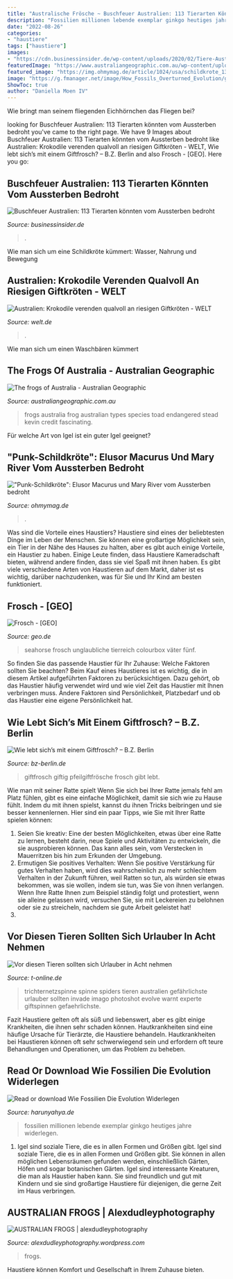 ```yaml
---
title: "Australische Frösche ~ Buschfeuer Australien: 113 Tierarten Könnten Vom Aussterben Bedroht"
description: "Fossilien millionen lebende exemplar ginkgo heutiges jahre widerlegen"
date: "2022-08-26"
categories:
- "haustiere"
tags: ["haustiere"]
images:
- "https://cdn.businessinsider.de/wp-content/uploads/2020/02/Tiere-Australien-vom-Aussterben-bedroht-2048x1024.jpeg"
featuredImage: "https://www.australiangeographic.com.au/wp-content/uploads/2018/06/frogs-of-australia.jpg"
featured_image: "https://img.ohmymag.de/article/1024/usa/schildkrote_134981db6b0315f3d5ac7f0b75db347da705522f.jpg"
image: "https://g.fmanager.net/image/How_Fossils_Overturned_Evolution/ginko03.8.jpg"
ShowToc: true
author: "Daniella Moen IV"
---
```



Wie bringt man seinem fliegenden Eichhörnchen das Fliegen bei?

	

		
looking for Buschfeuer Australien: 113 Tierarten könnten vom Aussterben bedroht you've came to the right page. We have 9 Images about Buschfeuer Australien: 113 Tierarten könnten vom Aussterben bedroht like Australien: Krokodile verenden qualvoll an riesigen Giftkröten - WELT, Wie lebt sich’s mit einem Giftfrosch? – B.Z. Berlin and also Frosch - [GEO]. Here you go:
		
    
## Buschfeuer Australien: 113 Tierarten Könnten Vom Aussterben Bedroht

<img loading=lazy src="https://cdn.businessinsider.de/wp-content/uploads/2020/02/Tiere-Australien-vom-Aussterben-bedroht-2048x1024.jpeg" onerror="this.onerror=null;this.src='https://tse2.mm.bing.net/th?id=OIP.eKJke36sx6iL_Rzhap0wKAHaDt&amp;pid=15.1';" alt="Buschfeuer Australien: 113 Tierarten könnten vom Aussterben bedroht">

_Source: businessinsider.de_

>. 

	

Wie man sich um eine Schildkröte kümmert: Wasser, Nahrung und Bewegung

    
## Australien: Krokodile Verenden Qualvoll An Riesigen Giftkröten - WELT

<img loading=lazy src="https://www.welt.de/img/wissenschaft/mobile101571877/8572505827-ci102l-w1024/aga0-DW-Wissenschaft-Cannes-jpg.jpg" onerror="this.onerror=null;this.src='https://tse2.mm.bing.net/th?id=OIP.TeiHhE6fQv1MpAl83unJZAHaHP&amp;pid=15.1';" alt="Australien: Krokodile verenden qualvoll an riesigen Giftkröten - WELT">

_Source: welt.de_

>. 

	

Wie man sich um einen Waschbären kümmert

    
## The Frogs Of Australia - Australian Geographic

<img loading=lazy src="https://www.australiangeographic.com.au/wp-content/uploads/2018/06/frogs-of-australia.jpg" onerror="this.onerror=null;this.src='https://tse2.mm.bing.net/th?id=OIP.7UoK4acIwd02w--nAQoJBAHaEW&amp;pid=15.1';" alt="The frogs of Australia - Australian Geographic">

_Source: australiangeographic.com.au_

>frogs australia frog australian types species toad endangered stead kevin credit fascinating. 

	

Für welche Art von Igel ist ein guter Igel geeignet?

    
## &quot;Punk-Schildkröte&quot;: Elusor Macurus Und Mary River Vom Aussterben Bedroht

<img loading=lazy src="https://img.ohmymag.de/article/1024/usa/schildkrote_134981db6b0315f3d5ac7f0b75db347da705522f.jpg" onerror="this.onerror=null;this.src='https://tse3.mm.bing.net/th?id=OIP.dIBlTZPNjk8pOKSmNNfArgAAAA&amp;pid=15.1';" alt="&quot;Punk-Schildkröte&quot;: Elusor Macurus und Mary River vom Aussterben bedroht">

_Source: ohmymag.de_

>. 

	

Was sind die Vorteile eines Haustiers?
Haustiere sind eines der beliebtesten Dinge im Leben der Menschen. Sie können eine großartige Möglichkeit sein, ein Tier in der Nähe des Hauses zu halten, aber es gibt auch einige Vorteile, ein Haustier zu haben. Einige Leute finden, dass Haustiere Kameradschaft bieten, während andere finden, dass sie viel Spaß mit ihnen haben. Es gibt viele verschiedene Arten von Haustieren auf dem Markt, daher ist es wichtig, darüber nachzudenken, was für Sie und Ihr Kind am besten funktioniert.

    
## Frosch - [GEO]

<img loading=lazy src="https://image.geo.de/30135480/t/Tu/v3/w960/r1.5/-/unglaubliche-tiervaeter-c-17711549-jpg--76974-.jpg" onerror="this.onerror=null;this.src='https://tse3.mm.bing.net/th?id=OIP.0H27B7xQbR6TDwEgmtzjDAHaE7&amp;pid=15.1';" alt="Frosch - [GEO]">

_Source: geo.de_

>seahorse frosch unglaubliche tierreich colourbox väter fünf. 

	

So finden Sie das passende Haustier für Ihr Zuhause: Welche Faktoren sollten Sie beachten?
Beim Kauf eines Haustieres ist es wichtig, die in diesem Artikel aufgeführten Faktoren zu berücksichtigen. Dazu gehört, ob das Haustier häufig verwendet wird und wie viel Zeit das Haustier mit Ihnen verbringen muss. Andere Faktoren sind Persönlichkeit, Platzbedarf und ob das Haustier eine eigene Persönlichkeit hat.

    
## Wie Lebt Sich’s Mit Einem Giftfrosch? – B.Z. Berlin

<img loading=lazy src="https://s3-eu-west-1.amazonaws.com/de-asitcp-ir-bz-data-prod/data/uploads/multimedia/archive/00082/frosch_82512a-768x432.jpg" onerror="this.onerror=null;this.src='https://tse3.mm.bing.net/th?id=OIP.gScBJMOUmZwiioTu7XX5BwHaEK&amp;pid=15.1';" alt="Wie lebt sich’s mit einem Giftfrosch? – B.Z. Berlin">

_Source: bz-berlin.de_

>giftfrosch giftig pfeilgiftfrösche frosch gibt lebt. 

	

Wie man mit seiner Ratte spielt
Wenn Sie sich bei Ihrer Ratte jemals fehl am Platz fühlen, gibt es eine einfache Möglichkeit, damit sie sich wie zu Hause fühlt. Indem du mit ihnen spielst, kannst du ihnen Tricks beibringen und sie besser kennenlernen. Hier sind ein paar Tipps, wie Sie mit Ihrer Ratte spielen können:
1. Seien Sie kreativ: Eine der besten Möglichkeiten, etwas über eine Ratte zu lernen, besteht darin, neue Spiele und Aktivitäten zu entwickeln, die sie ausprobieren können. Das kann alles sein, vom Verstecken in Mauerritzen bis hin zum Erkunden der Umgebung.
2. Ermutigen Sie positives Verhalten: Wenn Sie positive Verstärkung für gutes Verhalten haben, wird dies wahrscheinlich zu mehr schlechtem Verhalten in der Zukunft führen, weil Ratten so tun, als würden sie etwas bekommen, was sie wollen, indem sie tun, was Sie von ihnen verlangen. Wenn Ihre Ratte Ihnen zum Beispiel ständig folgt und protestiert, wenn sie alleine gelassen wird, versuchen Sie, sie mit Leckereien zu belohnen oder sie zu streicheln, nachdem sie gute Arbeit geleistet hat!
3.

    
## Vor Diesen Tieren Sollten Sich Urlauber In Acht Nehmen

<img loading=lazy src="https://bilder.t-online.de/b/80/05/53/12/id_80055312/tid_da/die-sydney-trichternetzspinne-gilt-als-die-gefaehrlichste-spinne-der-welt-.jpg" onerror="this.onerror=null;this.src='https://tse2.mm.bing.net/th?id=OIP.8MUrmun2lufovOfl6QB89gHaEK&amp;pid=15.1';" alt="Vor diesen Tieren sollten sich Urlauber in Acht nehmen">

_Source: t-online.de_

>trichternetzspinne spinne spiders tieren australien gefährlichste urlauber sollten invade imago photoshot evolve warnt experte giftspinnen gefaehrlichste. 

	

Fazit
Haustiere gelten oft als süß und liebenswert, aber es gibt einige Krankheiten, die ihnen sehr schaden können. Hautkrankheiten sind eine häufige Ursache für Tierärzte, die Haustiere behandeln. Hautkrankheiten bei Haustieren können oft sehr schwerwiegend sein und erfordern oft teure Behandlungen und Operationen, um das Problem zu beheben.

    
## Read Or Download Wie Fossilien Die Evolution Widerlegen

<img loading=lazy src="https://g.fmanager.net/image/How_Fossils_Overturned_Evolution/ginko03.8.jpg" onerror="this.onerror=null;this.src='https://tse2.mm.bing.net/th?id=OIP._sD5xlhmolMV2TqAn3cKtQHaFf&amp;pid=15.1';" alt="Read or download Wie Fossilien Die Evolution Widerlegen">

_Source: harunyahya.de_

>fossilien millionen lebende exemplar ginkgo heutiges jahre widerlegen. 

	

1. Igel sind soziale Tiere, die es in allen Formen und Größen gibt.
Igel sind soziale Tiere, die es in allen Formen und Größen gibt. Sie können in allen möglichen Lebensräumen gefunden werden, einschließlich Gärten, Höfen und sogar botanischen Gärten. Igel sind interessante Kreaturen, die man als Haustier haben kann. Sie sind freundlich und gut mit Kindern und sie sind großartige Haustiere für diejenigen, die gerne Zeit im Haus verbringen.

    
## AUSTRALIAN FROGS | Alexdudleyphotography

<img loading=lazy src="https://alexdudleyphotography.files.wordpress.com/2013/11/95266697-970v28iv1.jpg" onerror="this.onerror=null;this.src='https://tse2.mm.bing.net/th?id=OIP.8KizcXBgKX2xSjoEgs-VgQHaFj&amp;pid=15.1';" alt="AUSTRALIAN FROGS | alexdudleyphotography">

_Source: alexdudleyphotography.wordpress.com_

>frogs. 

	

Haustiere können Komfort und Gesellschaft in Ihrem Zuhause bieten.

